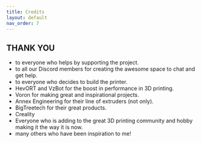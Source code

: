 ```yaml
---
title: Credits
layout: default
nav_order: 7
---
```

## THANK YOU

- to everyone who helps by supporting the project.
- to all our Discord members for creating the awesome space to chat and get help.
- to everyone who decides to build the printer.
- HevORT and VzBot for the boost in performance in 3D printing.
- Voron for making great and inspirational projects.
- Annex Engineering for their line of extruders (not only).
- BigTreetech for their great products.
- Creality
- Everyone who is adding to the great 3D printing community and hobby making it the way it is now.
- many others who have been inspiration to me!

